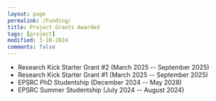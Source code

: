 ```yaml
---
layout: page
permalink: /Funding/
title: Project Grants Awarded
tags: [project]
modified: 3-10-2024
comments: false
---
```


* Research Kick Starter Grant #2 (March 2025 -- September 2025)
* Research Kick Starter Grant #1 (March 2025 -- September 2025)
* EPSRC PhD Studentship (December 2024 -- May 2028)
* EPSRC Summer Studentship (July 2024 -- August 2024)







